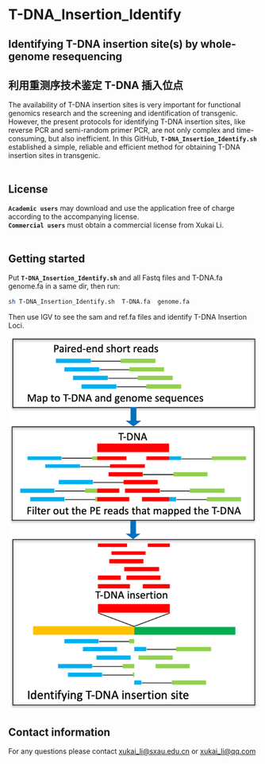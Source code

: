 # T-DNA_Insertion_Identify
## Identifying T-DNA insertion site(s) by whole-genome resequencing
## 利用重测序技术鉴定 T-DNA 插入位点
The availability of T-DNA insertion sites is very important for functional genomics research and the screening and identification of transgenic. However, the present protocols for identifying T-DNA insertion sites, like reverse PCR and semi-random primer PCR, are not only complex and time-consuming, but also inefficient. In this GitHub, __`T-DNA_Insertion_Identify.sh`__  established a simple, reliable and efficient method for obtaining T-DNA insertion sites in transgenic.</br></br>

## License
__`Academic users`__ may download and use the application free of charge according to the accompanying license.</br>
__`Commercial users`__ must obtain a commercial license from Xukai Li.</br></br>

## Getting started
Put __`T-DNA_Insertion_Identify.sh`__ and all Fastq files and T-DNA.fa genome.fa in a same dir, then run:</br>
```sh
sh T-DNA_Insertion_Identify.sh  T-DNA.fa  genome.fa
```
Then use IGV to see the sam and ref.fa files and identify T-DNA Insertion Loci.
</br>

![T-DNA_Insertion_Identify](T-DNA_Insertion_Identify.png)

## Contact information
For any questions please contact xukai_li@sxau.edu.cn or xukai_li@qq.com </br>

